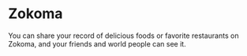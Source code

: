 # Zokoma

You can share your record of delicious foods or favorite restaurants on Zokoma, and your friends and world people can see it.


